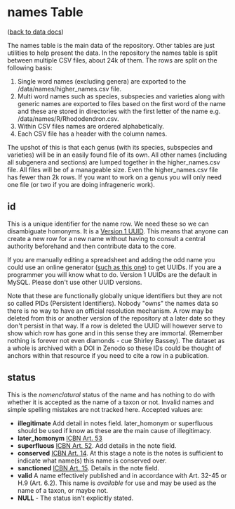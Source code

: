 # names Table 

([back to data docs](../README.md))

The names table is the main data of the repository. Other tables are just utilities to help present the data. In the repository the names table is split between multiple CSV files, about 24k of them. The rows are split on the following basis:

1. Single word names (excluding genera) are exported to the /data/names/higher_names.csv file.
2. Multi word names such as species, subspecies and varieties along with generic names are exported to files based on the first word of the name and these are stored in directories with the first letter of the name e.g. /data/names/R/Rhododendron.csv.
3. Within CSV files names are ordered alphabetically.
4. Each CSV file has a header with the column names.

The upshot of this is that each genus (with its species, subspecies and varieties) will be in an easily found file of its own. All other names (including all subgenera and sections) are lumped together in the higher_names.csv file. All files will be of a manageable size. Even the higher_names.csv file has fewer than 2k rows. If you want to work on a genus you will only need one file (or two if you are doing infrageneric work).

## id

This is a unique identifier for the name row. We need these so we can disambiguate homonyms. It is a [Version 1 UUID](https://en.wikipedia.org/wiki/Universally_unique_identifier#Version_1_(date-time_and_MAC_address)). This means that anyone can create a new row for a new name without having to consult a central authority beforehand and then contribute data to the core.

If you are manually editing a spreadsheet and adding the odd name you could use an online generator ([such as this one](https://www.uuidgenerator.net/)) to get UUIDs. If you are a programmer you will know what to do. Version 1 UUIDs are the default in MySQL. Please don't use other UUID versions.

Note that these are functionally globally unique identifiers but they are not so called PIDs (Persistent Identifiers). Nobody "owns" the names data so there is no way to have an official resolution mechanism. A row may be deleted from this or another version of the repository at a later date so they don't persist in that way. If a row is deleted the UUID will however serve to show which row has gone and in this sense they are immortal. (Remember nothing is forever not even diamonds - cue Shirley Bassey). The dataset as a whole is archived with a DOI in Zenodo so these IDs could be thought of anchors within that resource if you need to cite a row in a publication.


## status

This is the *nomenclatural* status of the name and has nothing to do with whether it is accepted as the name of a taxon or not.
Invalid names and simple spelling mistakes are not tracked here. Accepted values are:

- **illegitimate** Add detail in notes field. later_homonym or superfluous should be used if know as these are the main cause of illegitimacy.
- **later_homonym** [ICBN Art. 53](https://www.iapt-taxon.org/icbn/frameset/0058Ch5RejoNa53.htm)
- **superfluous** [ICBN Art. 52](https://www.iapt-taxon.org/icbn/frameset/0057Ch5RejoNa52.htm). Add details in the note field.
- **conserved** [ICBN Art. 14](https://www.iapt-taxon.org/icbn/frameset/0018Ch2Sec4a014.htm). At this stage a note is the notes is sufficient to indicate what name(s) this name is conserved over.
- **sanctioned** [ICBN Art. 15](https://www.iapt-taxon.org/icbn/frameset/0019Ch2Sec4a015.htm). Details in the note field.
- **valid** A name effectively published and in accordance with Art. 32-45 or H.9 (Art. 6.2). This name is *available* for use and may be used as the name of a taxon, or maybe not. 
- **NULL** - The status isn't explicitly stated.





